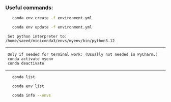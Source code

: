 ### Useful commands:
```bash
   conda env create -f environment.yml
```
```bash
   conda env update -f environment.yml
```
     Set python interpreter to: /home/saeed/miniconda3/envs/myenv/bin/python3.12
---
     Only if needed for terminal work: (Usually not needed in PyCharm.)
     conda activate myenv
     conda deactivate

---
```bash
   conda list
```
```bash
   conda env list
```
```bash
   conda info --envs
```
